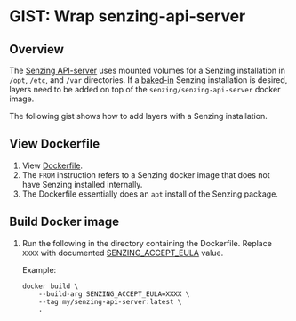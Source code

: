 # GIST: Wrap senzing-api-server

## Overview

The
[Senzing API-server](https://github.com/Senzing/senzing-api-server)
uses mounted volumes for a Senzing installation in `/opt`, `/etc`, and `/var` directories.
If a
[baked-in](../../WHATIS/baked-in.md)
Senzing installation is desired, layers need to be added on top of the `senzing/senzing-api-server` docker image.

The following gist shows how to add layers with a Senzing installation.

## View Dockerfile

1. View [Dockerfile](Dockerfile).
1. The `FROM` instruction refers to a Senzing docker image that does not have Senzing installed internally.
1. The Dockerfile essentially does an `apt` install of the Senzing package.

## Build Docker image

1. Run the following in the directory containing the Dockerfile.
   Replace `XXXX` with documented
   [SENZING_ACCEPT_EULA](https://github.com/Senzing/knowledge-base/blob/master/lists/environment-variables.md#senzing_accept_eula)
   value.

   Example:

    ```console
    docker build \
        --build-arg SENZING_ACCEPT_EULA=XXXX \
        --tag my/senzing-api-server:latest \
        .
    ```
